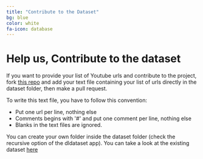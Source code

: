 ```yaml
---
title: "Contribute to the Dataset"
bg: blue
color: white
fa-icon: database
---
```


# Help us, Contribute to the dataset

If you want to provide your list of Youtube urls and contribute to the project, fork [this repo](https://github.com/imatge-upc/speech2signs/tree/dataset) and add your text file containing your list of urls directly in the dataset folder, then make a pull request.

To write this text file, you have to follow this convention:

* Put one url per line, nothing else
* Comments begins with '#' and put one comment per line, nothing else
* Blanks in the text files are ignored.

You can create your own folder inside the dataset folder (check the recursive option of the dldataset app).
You can take a look at the existing dataset [here](https://github.com/imatge-upc/speech2signs/tree/dataset)